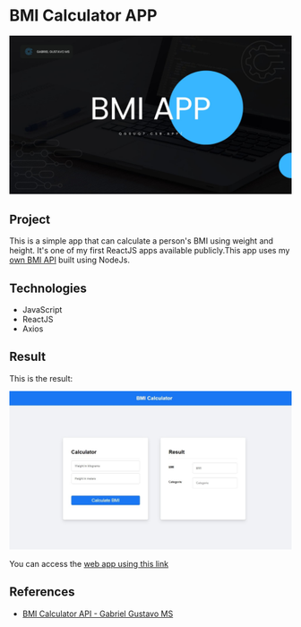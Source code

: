 # BMI Calculator APP

![Project Thumb](./thumb.jpg)

## Project

This is a simple app that can calculate a person's BMI using weight and height. It's one of my first ReactJS apps available publicly.This app uses my [own BMI API](https://github.com/GabrielGustavoMS/BMICalculatorAPI) built using NodeJs.

## Technologies

- JavaScript
- ReactJS
- Axios

## Result

This is the result:

![App Preview](./result.jpg)

You can access the [web app using this link](https://qg0uq7.csb.app/)

## References

- [BMI Calculator API - Gabriel Gustavo MS](https://github.com/GabrielGustavoMS/BMICalculatorAPI)
